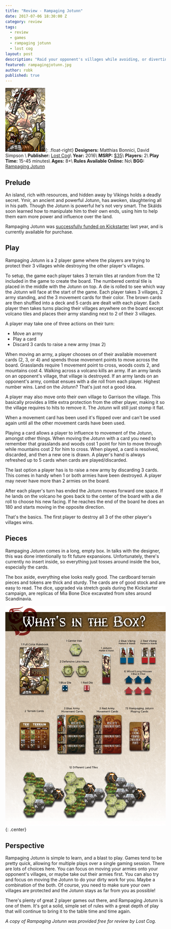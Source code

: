 ```yaml
---
title: "Review - Rampaging Jotunn"
date: 2017-07-06 18:30:00 Z
category: review
tags:
  - review
  - games
  - rampaging jotunn
  - lost cog
layout: post
description: "Raid your opponent's villages while avoiding, or diverting, the Rampaging Jotunn."
featured: rampagingjotunn.jpg                                                        
author: robk
published: true
---
```


![The Captain is Dead](/images/jotunn/cover.jpg){: .float-right}
**Designers:**  Matthias Bonnici, David Simpson \\
**Publisher:** [Lost Cog](https://www.lostcog.com)\\
**Year:** 2016\\
**MSRP:** [$35](https://www.lostcog.com/shop/rampaging-jotunn-1)\\
**Players:** 2\\
**Play Time:** 15-45 minutes\\
**Ages:** 8+\\
**Rules Available Online:** No\\
**BGG:** [Rampaging Jotunn](https://boardgamegeek.com/boardgame/146762/rampaging-jotunn/images)

<h2>Prelude</h2>

An island, rich with resources, and hidden away by Vikings holds a deadly secret. Ymir, an ancient and powerful Jotunn, has awoken, slaughtering all in his path. Though the Jotunn is powerful he's not very smart. The Skálds soon learned how to manipulate him to their own ends, using him to help them earn more power and influence over the land.

Rampaging Jotunn was [successfully funded on Kickstarter](https://www.kickstarter.com/projects/835148483/rampaging-jotunn/description) last year, and is currently available for purchase.

<h2>Play</h2>

Rampaging Jotunn is a 2 player game where the players are trying to protect their 3 villages while destroying the other player's villages.

To setup, the game each player takes 3 terrain tiles at random from the 12 included in the game to create the board. The numbered central tile is placed in the middle with the Jotunn on top. A die is rolled to see which way the Jotunn will face at the start of the game. Each player takes 3 villages, 2 army standing, and the 3 movement cards for their color. The brown cards are then shuffled into a deck and 5 cards are dealt with each player. Each player then takes turns placing their villages anywhere on the board except volcano tiles and places their army standing next to 2 of their 3 villages.

A player may take one of three actions on their turn:

* Move an army
* Play a card
* Discard 3 cards to raise a new army (max 2)

When moving an army, a player chooses on of their available movement cards (2, 3, or 4) and spends those movement points to move across the board. Grasslands require 1 movement point to cross, woods costs 2, and mountains cost 4. Walking across a volcano kills an army. If an army lands on an opponent's village, that village is destroyed. If an army lands on an opponent's army, combat ensues with a die roll from each player. Highest number wins. Land on the Jotunn? That's just not a good idea.

A player may also move onto their own village to Garrison the village. This basically provides a little extra protection from the other player, making it so the village requires to hits to remove it. The Jotunn will still just stomp it flat.

When a movement card has been used it's flipped over and can't be used again until all the other movement cards have been used.

Playing a card allows a player to influence to movement of the Jotunn, amongst other things. When moving the Jotunn with a card you need to remember that grasslands and woods cost 1 point for him to move through while mountains cost 2 for him to cross. When played, a card is resolved, discarded, and then a new one is drawn. A player's hand is always refreshed up to 5 cards when cards are played/discarded.

The last option a player has is to raise a new army by discarding 3 cards. This comes in handy when 1 or both armies have been destroyed. A player may never have more than 2 armies on the board.

After each player's turn has ended the Jotunn moves forward one space. If he lands on the volcano he goes back to the center of the board with a die roll to choose his new facing. If he reaches the end of the board he does an 180 and starts moving in the opposite direction.

That's the basics. The first player to destroy all 3 of the other player's villages wins.

<h2>Pieces</h2>

Rampaging Jotunn comes in a long, empty box. In talks with the designer, this was done intentionally to fit future expansions. Unfortunately, there's currently no insert inside, so everything just tosses around inside the box, especially the cards.

The box aside, everything else looks really good. The cardboard terrain pieces and tokens are thick and sturdy. The cards are of good stock and are easy to read. The dice, upgraded via stretch goals during the Kickstarter campaign, are replicas of Mia Bone Dice excavated from sites around Scandinavia.

![Rampaging Jotunn Components](/images/jotunn/components.png){: .center}

<h2>Perspective</h2>

Rampaging Jotunn is simple to learn, and a blast to play. Games tend to be pretty quick, allowing for multiple plays over a single gaming session. There are lots of choices here. You can focus on moving your armies onto your opponent's villages, or maybe take out their armies first. You can also try and focus on moving the Jotunn to do your dirty work for you. Maybe a combination of the both. Of course, you need to make sure your own villages are protected and the Jotunn stays as far from you as possible!

There's plenty of great 2 player games out there, and Rampaging Jotunn is one of them. It's got a solid, simple set of rules with a great depth of play that will continue to bring it to the table time and time again.

*A copy of Rampaging Jotunn was provided free for review by Lost Cog.*
